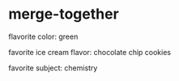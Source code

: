 # merge-together

flavorite color:
green

favorite ice cream flavor:
chocolate chip cookies

favorite subject:
chemistry
